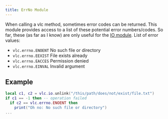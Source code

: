 ```yaml
---
title: ErrNo Module
---
```


When calling a vlc method, sometimes error codes can be returned. This module provides access to a list of these potential error numbers/codes. So far, these (as far as I know) are only useful for the [IO module](../io).
List of error values:

- `vlc.errno.ENOENT` No such file or directory
- `vlc.errno.EEXIST` File exists already
- `vlc.errno.EACCES` Permission denied
- `vlc.errno.EINVAL` Invalid argument

## Example
```lua
local c1, c2 = vlc.io.unlink("/this/path/does/not/exist/file.txt")
if c1 == -1 then -- operation failed
  if c2 == vlc.errno.ENOENT then
    print("Oh no: No such file or directory")
...
```
